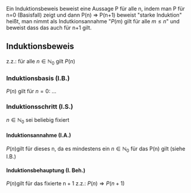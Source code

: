 Ein Induktionsbeweis beweist eine Aussage P für alle n, indem man P für n=0 (Basisfall) zeigt und dann P(n) ⇒ P(n+1) beweist
"starke Induktion" heißt, man nimmt als Indutkionsannahme "$P(m) \text{ gilt für alle } m\le n$" und beweist dass das auch für n+1 gilt.

## Induktionsbeweis
$\text{z.z.: für alle } n\in\mathbb{N}_0 \text{ gilt } P(n)$
### Induktionsbasis (I.B.)
$P(n) \text{ gilt für } n=0:$
	$\ldots$
### Induktionsschritt (I.S.)
$n\in\mathbb{N}_0 \text{ sei beliebig fixiert}$
#### Induktionsannahme (I.A.)
$P(n) \text{gilt für dieses n, da es mindestens ein } n\in\mathbb{N}_0 \text{ für das P(n) gilt (siehe I.B.)}$
#### Induktionsbehauptung (I. Beh.)
$P(n) \text{gilt für das fixierte n}+1$
$\text{z.z.: } P(n)\Rightarrow P(n+1)$

